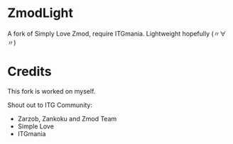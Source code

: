 # ZmodLight

A fork of Simply Love Zmod, require ITGmania.
Lightweight hopefully (〃∀〃)

# Credits

This fork is worked on myself.

Shout out to ITG Community:

* Zarzob, Zankoku and Zmod Team
* Simple Love
* ITGmania
